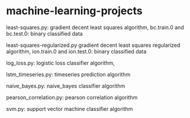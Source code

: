 # machine-learning-projects

least-squares.py: gradient decent least squares algorithm,
bc.train.0 and bc.test.0: binary classified data

least-squares-regularized.py gradient decent least squares regularized algorithm,
ion.train.0 and ion.test.0: binary classified data

log_loss.py: logistic loss classifier algorithm,

lstm_timeseries.py: timeseries prediction algorithm

naive_bayes.py: naive_bayes classifier algorithm

pearson_correlation.py: pearson correlation algorithm

svm.py: support vector machine classifier algorithm

